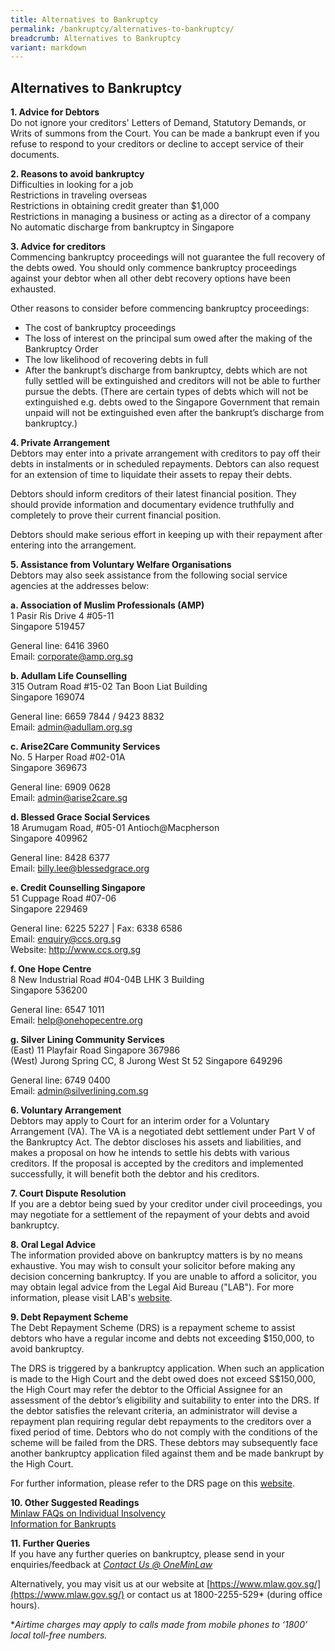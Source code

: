 ```yaml
---
title: Alternatives to Bankruptcy
permalink: /bankruptcy/alternatives-to-bankruptcy/
breadcrumb: Alternatives to Bankruptcy
variant: markdown
---
```

Alternatives to Bankruptcy
---
<b> 1. Advice for Debtors </b> <br>
Do not ignore your creditors' Letters of Demand, Statutory Demands, or Writs of summons from the Court. You can be made a bankrupt even if you refuse to respond to your creditors or decline to accept service of their documents. <br>


<b> 2. Reasons to avoid bankruptcy </b> <br>
Difficulties in looking for a job <br>
Restrictions in traveling overseas <br>
Restrictions in obtaining credit greater than $1,000 <br>
Restrictions in managing a business or acting as a director of a company <br>
No automatic discharge from bankruptcy in Singapore <br>


<b> 3. Advice for creditors </b> <br>
Commencing bankruptcy proceedings will not guarantee the full recovery of the debts owed. You should only commence bankruptcy proceedings against your debtor when all other debt recovery options have been exhausted. <br>

Other reasons to consider before commencing bankruptcy proceedings: <br>

* The cost of bankruptcy proceedings
* The loss of interest on the principal sum owed after the making of the Bankruptcy Order
* The low likelihood of recovering debts in full
* After the bankrupt’s discharge from bankruptcy, debts which are not fully settled will be extinguished and creditors will not be able to further pursue the debts. (There are certain types of debts which will not be extinguished e.g. debts owed to the Singapore Government that remain unpaid will not be extinguished even after the bankrupt’s discharge from bankruptcy.)   <br>
 

<b> 4. Private Arrangement </b> <br>
Debtors may enter into a private arrangement with creditors to pay off their debts in instalments or in scheduled repayments. Debtors can also request for an extension of time to liquidate their assets to repay their debts. <br>

 

Debtors should inform creditors of their latest financial position. They should provide information and documentary evidence truthfully and completely to prove their current financial position. <br>

Debtors should make serious effort in keeping up with their repayment after entering into the arrangement. <br>

 
<b> 5. Assistance from Voluntary Welfare Organisations </b><br>
Debtors may also seek assistance from the following social service agencies at the addresses below: <br>


<b>a. Association of Muslim Professionals (AMP)</b><br>
1 Pasir Ris Drive 4 #05-11<br>
Singapore 519457<br>

General line: 6416 3960  <br>
Email: corporate@amp.org.sg <br>

<b>b. Adullam Life Counselling</b><br>
315 Outram Road #15-02 Tan Boon Liat Building<br>
Singapore 169074<br>

General line: 6659 7844 / 9423 8832  <br>
Email: admin@adullam.org.sg <br>

<b>c. Arise2Care Community Services</b><br>
No. 5 Harper Road #02-01A <br>
Singapore 369673<br>

General line: 6909 0628  <br>
Email: admin@arise2care.sg  <br>

<b>d. Blessed Grace Social Services</b><br>
18 Arumugam Road, #05-01 Antioch@Macpherson <br>
Singapore 409962<br>

General line: 8428 6377  <br>
Email:  billy.lee@blessedgrace.org  <br>

<b>e. Credit Counselling Singapore</b><br>
51 Cuppage Road #07-06<br>
Singapore 229469<br>

General line: 6225 5227 | Fax: 6338 6586  <br>
Email: enquiry@ccs.org.sg <br>
Website: http://www.ccs.org.sg <br>

<b>f. One Hope Centre</b><br>
8 New Industrial Road #04-04B LHK 3 Building <br>
Singapore 536200<br>

General line: 6547 1011  <br>
Email: help@onehopecentre.org  <br>

<b>g. Silver Lining Community Services</b><br>
(East) 11 Playfair Road Singapore 367986<br>
(West) Jurong Spring CC, 8 Jurong West St 52 Singapore 649296<br>

General line: 6749 0400  <br>
Email: admin@silverlining.com.sg <br>

<b> 6. Voluntary Arrangement </b><br>
Debtors may apply to Court for an interim order for a Voluntary Arrangement (VA). The VA is a negotiated debt settlement under Part V of the Bankruptcy Act. The debtor discloses his assets and liabilities, and makes a proposal on how he intends to settle his debts with various creditors. If the proposal is accepted by the creditors and implemented successfully, it will benefit both the debtor and his creditors. <br>

<b> 7. Court Dispute Resolution </b><br>
If you are a debtor being sued by your creditor under civil proceedings, you may negotiate for a settlement of the repayment of your debts and avoid bankruptcy. <br>

<b> 8. Oral Legal Advice </b><br>
The information provided above on bankruptcy matters is by no means exhaustive. You may wish to consult your solicitor before making any decision concerning bankruptcy. If you are unable to afford a solicitor, you may obtain legal advice from the Legal Aid Bureau ("LAB"). For more information, please visit LAB's [website](https://lab.mlaw.gov.sg/). <br>

<b> 9. Debt Repayment Scheme </b><br>
The Debt Repayment Scheme (DRS) is a repayment scheme to assist debtors who have a regular income and debts not exceeding $150,000, to avoid bankruptcy.<br>

 

The DRS is triggered by a bankruptcy application. When such an application is made to the High Court and the debt owed does not exceed S$150,000, the High Court may refer the debtor to the Official Assignee for an assessment of the debtor’s eligibility and suitability to enter into the DRS. If the debtor satisfies the relevant criteria, an administrator will devise a repayment plan requiring regular debt repayments to the creditors over a fixed period of time. Debtors who do not comply with the conditions of the scheme will be failed from the DRS. These debtors may subsequently face another bankruptcy application filed against them and be made bankrupt by the High Court. <br>

 For further information, please refer to the DRS page on this [website](/debt-repayment-scheme/about-debt-repayment-scheme/). <br>

 

<b> 10. Other Suggested Readings </b><br>
[Minlaw FAQs on Individual Insolvency](https://console-flex-api.ap.sabio.cloud/faq/index.aspx?p=64759355)<br>
[Information for Bankrupts](/bankruptcy/information-for-bankrupts/)<br>

 

<b> 11. Further Queries </b><br>
If you have any further queries on bankruptcy, please send in your enquiries/feedback at *[Contact Us @ OneMinLaw](https://go.gov.sg/contactminlaw)* <br>

 

Alternatively, you may visit us at our website at [https://www.mlaw.gov.sg/](https://www.mlaw.gov.sg/) or contact us at 1800-2255-529* (during office hours).

**Airtime charges may apply to calls made from mobile phones to ‘1800’ local toll-free numbers.*